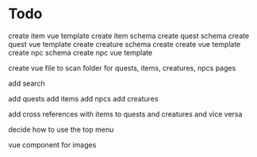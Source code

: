 # Todo

create item vue template
create item schema
create quest schema
create quest vue template
create creature schema
create create vue template
create npc schema
create npc vue template

create vue file to scan folder for quests, items, creatures, npcs pages

add search

add quests
add items
add npcs
add creatures

add cross references with items to quests and creatures and vice versa

decide how to use the top menu

vue component for images
